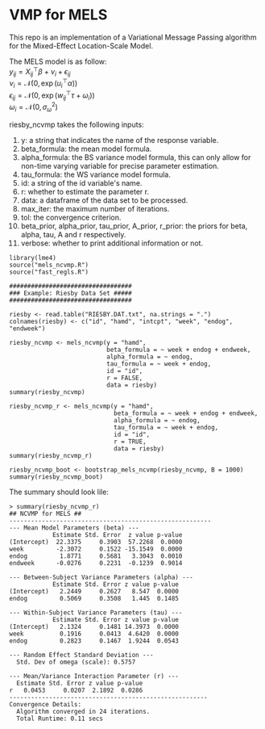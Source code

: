 # VMP for MELS

This repo is an implementation of a Variational Message Passing algorithm for the Mixed-Effect Location-Scale Model. 

The MELS model is as follow:    
$y_{ij} = X_{ij}^\top \beta + \nu_i + \epsilon_{ij}$    
$\nu_i = \mathcal{N}(0, \exp{(u_i^\top \alpha)})$    
$\epsilon_{ij} = \mathcal{N}(0, \exp{(w_{ij}^\top \tau + \omega_i)})$    
$\omega_i = \mathcal{N}(0, \sigma^2_{\omega})$    

riesby_ncvmp takes the following inputs: 
1. y: a string that indicates the name of the response variable.
2. beta_formula: the mean model formula.
3. alpha_formula: the BS variance model formula, this can only allow for non-time varying variable for precise parameter estimation.
4. tau_formula: the WS variance model formula.
5. id: a string of the id variable's name.
6. r: whether to estimate the parameter r.
7. data: a dataframe of the data set to be processed.
8. max_iter: the maximum number of iterations.
9. tol: the convergence criterion.
10. beta_prior, alpha_prior, tau_prior, A_prior, r_prior: the priors for beta, alpha, tau, A and r respectively.
11. verbose: whether to print additional information or not.

```
library(lme4)
source("mels_ncvmp.R")
source("fast_regls.R")

##################################
### Example: Riesby Data Set #####
##################################

riesby <- read.table("RIESBY.DAT.txt", na.strings = ".")
colnames(riesby) <- c("id", "hamd", "intcpt", "week", "endog", "endweek")

riesby_ncvmp <- mels_ncvmp(y = "hamd", 
                           beta_formula = ~ week + endog + endweek, 
                           alpha_formula = ~ endog, 
                           tau_formula = ~ week + endog, 
                           id = "id", 
                           r = FALSE, 
                           data = riesby)
summary(riesby_ncvmp)

riesby_ncvmp_r <- mels_ncvmp(y = "hamd", 
                             beta_formula = ~ week + endog + endweek, 
                             alpha_formula = ~ endog, 
                             tau_formula = ~ week + endog, 
                             id = "id", 
                             r = TRUE, 
                             data = riesby)
summary(riesby_ncvmp_r)

riesby_ncvmp_boot <- bootstrap_mels_ncvmp(riesby_ncvmp, B = 1000)
summary(riesby_ncvmp_boot)
```

The summary should look lile: 
```
> summary(riesby_ncvmp_r)
## NCVMP for MELS ##
--------------------------------------------------------
--- Mean Model Parameters (beta) ---
            Estimate Std. Error  z value p-value
(Intercept)  22.3375     0.3903  57.2268  0.0000
week         -2.3072     0.1522 -15.1549  0.0000
endog         1.8771     0.5681   3.3043  0.0010
endweek      -0.0276     0.2231  -0.1239  0.9014

--- Between-Subject Variance Parameters (alpha) ---
            Estimate Std. Error z value p-value
(Intercept)   2.2449     0.2627   8.547  0.0000
endog         0.5069     0.3508   1.445  0.1485

--- Within-Subject Variance Parameters (tau) ---
            Estimate Std. Error z value p-value
(Intercept)   2.1324     0.1481 14.3973  0.0000
week          0.1916     0.0413  4.6420  0.0000
endog         0.2823     0.1467  1.9244  0.0543

--- Random Effect Standard Deviation ---
  Std. Dev of omega (scale): 0.5757

--- Mean/Variance Interaction Parameter (r) ---
  Estimate Std. Error z value p-value
r   0.0453     0.0207  2.1892  0.0286
-------------------------------------------------------
Convergence Details:
  Algorithm converged in 24 iterations.
  Total Runtime: 0.11 secs
```
